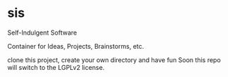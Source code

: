 # sis
Self-Indulgent Software

Container for Ideas, Projects, Brainstorms, etc.

clone this project, create your own directory and have fun
Soon this repo will switch to the LGPLv2 license.